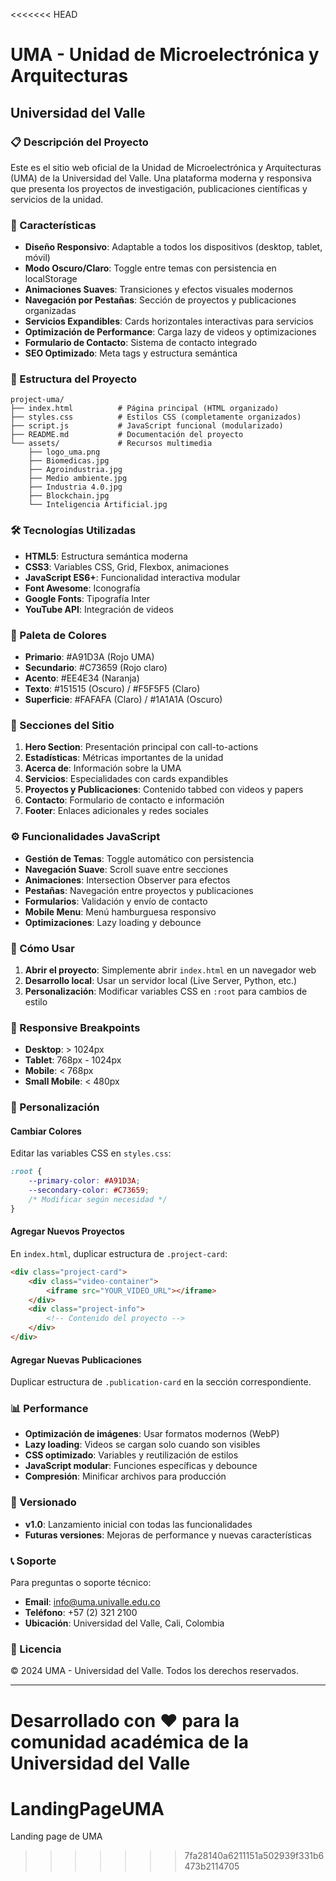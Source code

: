 <<<<<<< HEAD
# UMA - Unidad de Microelectrónica y Arquitecturas
## Universidad del Valle

### 📋 Descripción del Proyecto

Este es el sitio web oficial de la Unidad de Microelectrónica y Arquitecturas (UMA) de la Universidad del Valle. Una plataforma moderna y responsiva que presenta los proyectos de investigación, publicaciones científicas y servicios de la unidad.

### 🚀 Características

- **Diseño Responsivo**: Adaptable a todos los dispositivos (desktop, tablet, móvil)
- **Modo Oscuro/Claro**: Toggle entre temas con persistencia en localStorage
- **Animaciones Suaves**: Transiciones y efectos visuales modernos
- **Navegación por Pestañas**: Sección de proyectos y publicaciones organizadas
- **Servicios Expandibles**: Cards horizontales interactivas para servicios
- **Optimización de Performance**: Carga lazy de videos y optimizaciones
- **Formulario de Contacto**: Sistema de contacto integrado
- **SEO Optimizado**: Meta tags y estructura semántica

### 📁 Estructura del Proyecto

```
project-uma/
├── index.html          # Página principal (HTML organizado)
├── styles.css          # Estilos CSS (completamente organizados)
├── script.js           # JavaScript funcional (modularizado)
├── README.md           # Documentación del proyecto
└── assets/             # Recursos multimedia
    ├── logo_uma.png
    ├── Biomedicas.jpg
    ├── Agroindustria.jpg
    ├── Medio ambiente.jpg
    ├── Industria 4.0.jpg
    ├── Blockchain.jpg
    └── Inteligencia Artificial.jpg
```

### 🛠️ Tecnologías Utilizadas

- **HTML5**: Estructura semántica moderna
- **CSS3**: Variables CSS, Grid, Flexbox, animaciones
- **JavaScript ES6+**: Funcionalidad interactiva modular
- **Font Awesome**: Iconografía
- **Google Fonts**: Tipografía Inter
- **YouTube API**: Integración de videos

### 🎨 Paleta de Colores

- **Primario**: #A91D3A (Rojo UMA)
- **Secundario**: #C73659 (Rojo claro)
- **Acento**: #EE4E34 (Naranja)
- **Texto**: #151515 (Oscuro) / #F5F5F5 (Claro)
- **Superficie**: #FAFAFA (Claro) / #1A1A1A (Oscuro)

### 📱 Secciones del Sitio

1. **Hero Section**: Presentación principal con call-to-actions
2. **Estadísticas**: Métricas importantes de la unidad
3. **Acerca de**: Información sobre la UMA
4. **Servicios**: Especialidades con cards expandibles
5. **Proyectos y Publicaciones**: Contenido tabbed con videos y papers
6. **Contacto**: Formulario de contacto e información
7. **Footer**: Enlaces adicionales y redes sociales

### ⚙️ Funcionalidades JavaScript

- **Gestión de Temas**: Toggle automático con persistencia
- **Navegación Suave**: Scroll suave entre secciones
- **Animaciones**: Intersection Observer para efectos
- **Pestañas**: Navegación entre proyectos y publicaciones
- **Formularios**: Validación y envío de contacto
- **Mobile Menu**: Menú hamburguesa responsivo
- **Optimizaciones**: Lazy loading y debounce

### 🚀 Cómo Usar

1. **Abrir el proyecto**: Simplemente abrir `index.html` en un navegador web
2. **Desarrollo local**: Usar un servidor local (Live Server, Python, etc.)
3. **Personalización**: Modificar variables CSS en `:root` para cambios de estilo

### 📐 Responsive Breakpoints

- **Desktop**: > 1024px
- **Tablet**: 768px - 1024px
- **Mobile**: < 768px
- **Small Mobile**: < 480px

### 🔧 Personalización

#### Cambiar Colores
Editar las variables CSS en `styles.css`:
```css
:root {
    --primary-color: #A91D3A;
    --secondary-color: #C73659;
    /* Modificar según necesidad */
}
```

#### Agregar Nuevos Proyectos
En `index.html`, duplicar estructura de `.project-card`:
```html
<div class="project-card">
    <div class="video-container">
        <iframe src="YOUR_VIDEO_URL"></iframe>
    </div>
    <div class="project-info">
        <!-- Contenido del proyecto -->
    </div>
</div>
```

#### Agregar Nuevas Publicaciones
Duplicar estructura de `.publication-card` en la sección correspondiente.

### 📊 Performance

- **Optimización de imágenes**: Usar formatos modernos (WebP)
- **Lazy loading**: Videos se cargan solo cuando son visibles
- **CSS optimizado**: Variables y reutilización de estilos
- **JavaScript modular**: Funciones específicas y debounce
- **Compresión**: Minificar archivos para producción

### 🔄 Versionado

- **v1.0**: Lanzamiento inicial con todas las funcionalidades
- **Futuras versiones**: Mejoras de performance y nuevas características

### 📞 Soporte

Para preguntas o soporte técnico:
- **Email**: info@uma.univalle.edu.co
- **Teléfono**: +57 (2) 321 2100
- **Ubicación**: Universidad del Valle, Cali, Colombia

### 📝 Licencia

© 2024 UMA - Universidad del Valle. Todos los derechos reservados.

---

**Desarrollado con ❤️ para la comunidad académica de la Universidad del Valle**
=======
# LandingPageUMA
Landing page de UMA
>>>>>>> 7fa28140a6211151a502939f331b6473b2114705
